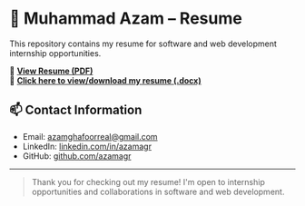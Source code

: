 # 💼 Muhammad Azam – Resume

This repository contains my resume for software and web development internship opportunities.

📄 **[View Resume (PDF)](https://github.com/azamagr/resume/raw/main/Azam_Resume.pdf)**  
📄 **[Click here to view/download my resume (.docx)](./Azam_Resume.docx)**

## 📫 Contact Information

- Email: [azamghafoorreal@gmail.com](mailto:azamghafoorreal@gmail.com)  
- LinkedIn: [linkedin.com/in/azamagr](https://linkedin.com/in/azamagr)  
- GitHub: [github.com/azamagr](https://github.com/azamagr)

---

> Thank you for checking out my resume! I'm open to internship opportunities and collaborations in software and web development.
